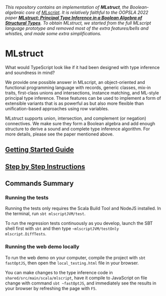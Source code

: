 _This repository contains an implementation of **MLstruct**, the Boolean-algebraic core of [MLscript](https://github.com/hkust-taco/mlscript). It is relatively faithful to the OOPSLA 2022 paper **[MLstruct: Principal Type Inference in a Boolean Algebra of Structural Types](https://2022.splashcon.org/details/splash-2022-oopsla/41/MLstruct-Principal-Type-Inference-in-a-Boolean-Algebra-of-Structural-Types)**. To obtain MLstruct, we started from the full MLscript language prototype and removed most of the extra features/bells and whistles, and made some extra simplifications._

# MLstruct

What would TypeScript look like if it had been designed with type inference and soundness in mind?

We provide one possible answer in MLscript, an object-oriented and functional programming language with records, generic classes, mix-in traits, first-class unions and intersections, instance matching, and ML-style principal type inference.
These features can be used to implement a form of extensible variants that is as powerful as but also more flexible than unification-based approaches using row variables.

MLstruct supports union, intersection, and complement (or negation) connectives. We make sure they form a Boolean algebra and add enough structure to derive a sound and complete type inference algorithm. For more details, please see the paper mentioned above.


## [Getting Started Guide](getting-started.md)


## [Step by Step Instructions](step-by-step.md)


## Commands Summary

### Running the tests

Running the tests only requires the Scala Build Tool and NodeJS installed.
In the terminal, run `sbt mlscriptJVM/test`.

To run the regression tests continuously as you develop,
launch the SBT shell first with `sbt` and then type `~mlscriptJVM/testOnly mlscript.DiffTests`.

### Running the web demo locally

To run the web demo on your computer, compile the project with `sbt fastOptJS`, then open the `local_testing.html` file in your browser.

You can make changes to the type inference code
in `shared/src/main/scala/mlscript`,
have it compile to JavaScript on file change with command
`sbt ~fastOptJS`,
and immediately see the results in your browser by refreshing the page with `F5`.
